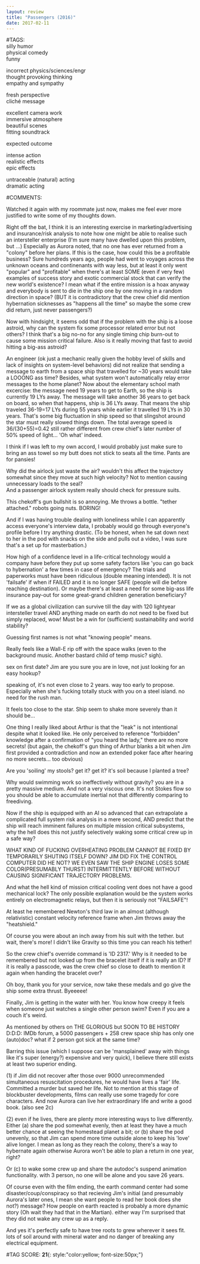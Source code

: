 ```yaml
---  
layout: review  
title: "Passengers (2016)"  
date: 2017-02-11  
---  
```

  
#TAGS:  
silly humor  
physical comedy  
funny  
  
incorrect physics/sciences/engr  
thought provoking thinking  
empathy and sympathy  
  
fresh perspective  
cliché message  
  
excellent camera work  
immersive atmosphere  
beautiful scenes  
fitting soundtrack  
  
expected outcome  
  
intense action  
realistic effects  
epic effects  
  
untraceable (natural) acting  
dramatic acting  
  
#COMMENTS:  
  
Watched it again with my roommate just now, makes me feel ever more justified to write some of my thoughts down.  
  
Right off the bat, I think it is an interesting exercise in marketing/advertising and insurance/risk analysis to note how one might be able to realise such an intersteller enterprise (I'm sure many have dwelled upon this problem, but ...) Especially as Aurora noted, that no one has ever returned from a "colony" before her plans. If this is the case, how could this be a profitable business? Sure hundreds years ago, people had went to voyages across the unknown oceans and continenants with way less, but at least it only went "popular" and "profitable" when there's at least SOME (even if very few) examples of success story and exotic commercial stock that can verify the new world's existence? I mean what if the entire mission is a hoax anyway and everybody is sent to die in the ship one by one moving in a random direction in space? (BUT it is contradictory that the crew chief did mention hybernation sicknesses as "happens all the time" so maybe the some crew did return, just never passengers?)  
  
Now with hindsight, it seems odd that if the problem with the ship is a loose astroid, why can the system fix some processor related error but not others? I think that's a big no-no for any single timing chip burn-out to cause some mission critical failure. Also is it really moving that fast to avoid hitting a big-ass astroid?  
  
An engineer (ok just a mechanic really given the hobby level of skills and lack of insights on system-level behaviors) did not realize that sending a message to earth from a space ship that travelled for ~30 years would take a LOOONG ass time? Besides, what system won't automatically relay error messages to the home planet? Now about the elementary school math excercise: the message need 19 years to get to Earth, so the ship is currently 19 LYs away. The message will take another 36 years to get back on board, so when that happens, ship is 36 LYs away. That means the ship traveled 36-19=17 LYs during 55 years while earlier it travelled 19 LYs in 30 years. That's some big fluctuation in ship speed so that slingshot around the star must really slowed things down. The total average speed is 36/(30+55)=0.42 still rather different from crew chief's later number of 50% speed of light... 'Oh what' indeed.  
  
I think if I was left to my own accord, I would probably just make sure to bring an ass towel so my butt does not stick to seats all the time. Pants are for pansies!  
  
Why did the airlock just waste the air? wouldn't this affect the trajectory somewhat since they move at such high velocity? Not to mention causing unnecessary loads to the seal?  
And a passenger airlock system really should check for pressure suits.  
  
This chekoff's gun bullshit is so annoying. Me throws a bottle. "tether attached." robots going nuts. BORING!  
  
And if I was having trouble dealing with loneliness while I can apparently access everyone's interview data, I probably would go through everyone's profile before I try anything drastic. (To be honest, when he sat down next to her in the pod with snacks on the side and pulls out a video, I was sure that's a set up for masterbation.)  
  
How high of a confidence level in a life-critical technology would a company have before they put up some safety factors like 'you can go back to hybernation' a few times in case of emergency? The trials and paperworks must have been ridiculous (double meaning intended). It is not 'failsafe' if when if FAILED and it is no longer SAFE (people will die before reaching destination). Or maybe there's at least a need for some big-ass life insurance pay-out for some great-grand children generation beneficiary?  
  
If we as a global civilization can survive till the day with 120 lightyear intersteller travel AND anything made on earth do not need to be fixed but simply replaced, wow! Must be a win for (sufficient) sustainability and world stability?  
  
Guessing first names is not what "knowing people" means.  
  
Really feels like a Wall-E rip off with the space walks (even to the background music. Another bastard child of temp music? sigh).  
  
sex on first date? Jim are you sure you are in love, not just looking for an easy hookup?  
  
speaking of, it's not even close to 2 years. way too early to propose. Especially when she's fucking totally stuck with you on a steel island. no need for the rush man.  
  
It feels too close to the star. Ship seem to shake more severely than it should be...  
  
One thing I really liked about Arthur is that the "leak" is not intentional despite what it looked like. He only perceived to reference "forbidden" knowledge after a confirmation of "you heard the lady," there are no more secrets! (but again, the chekoff's gun thing of Arthur blanks a bit when Jim first provided a contradiction and now an extended poker face after hearing no more secrets... too obvious)  
  
Are you 'soiling' my stools? get it? get it? it's soil because I planted a tree?  
  
Why would swimming work so ineffectively without gravity? you are in a pretty massive medium. And not a very viscous one. It's not Stokes flow so you should be able to accumulate inertial not that differently comparing to freediving.  
  
Now if the ship is equipped with an AI so advanced that can extrapolate a complicated full system risk analysis in a mere second, AND predict that the ship will reach imminent failures on multiple mission critical subsystems, why the hell does this not justify selectively waking some critical crew up in a safe way?  
  
WHAT KIND OF FUCKING OVERHEATING PROBLEM CANNOT BE FIXED BY TEMPORARILY SHUTING ITSELF DOWN? JIM DID FIX THE CONTROL COMPUTER DID HE NOT? WE EVEN SAW THE SHIP ENGINE LOSES SOME COLOR(PRESUMABLY THURST) INTERMITTENTLY BEFORE WITHOUT CAUSING SIGNIFICANT TRAJECTORY PROBLEMS.  
  
And what the hell kind of mission critical cooling vent does not have a good mechanical lock? The only possible explanation would be the system works entirely on electromagnetic relays, but then it is seriously not "FAILSAFE"!  
  
At least he remembered Newton's third law in an almost (although relativistic) constant velocity reference frame when Jim throws away the "heatshield."  
  
Of course you were about an inch away from his suit with the tether. but wait, there's more! I didn't like Gravity so this time you can reach his tether!  
  
So the crew chief's override command is 'ID 2317.' Why is it needed to be remembered but not looked up from the bracelet itself if it is really an ID? If it is really a passcode, was the crew chief so close to death to mention it again when handing the bracelet over?  
  
Oh boy, thank you for your service, now take these medals and go give the ship some extra thrust. Byeeeee!  
  
Finally, Jim is getting in the water with her. You know how creepy it feels when someone just watches a single other person swim? Even if you are a couch it's weird.  
  
As mentioned by others on THE GLORIOUS but SOON TO BE HISTORY D:D:D: IMDb forum, a 5000 passengers + 258 crew space ship has only one (auto)doc? what if 2 person got sick at the same time?  
  
Barring this issue (which I suppose can be 'mansplained' away with things like it's super (energy?) expensive and very quick), I believe there still exists at least two superior ending.  
  
(1) if Jim did not recover after those over 9000 unrecommended simultaneous resuscitation procedures, he would have lives a 'fair' life. Committed a murder but saved her life. Not to mention at this stage of blockbuster developments, films can really use some tragedy for core characters. And now Aurora can live her extraordinary life and write a good book. (also see 2c)  
  
(2) even if he lives, there are plenty more interesting ways to live differently. Either (a) share the pod somewhat evenly, then at least they have a much better chance at seeing the homestead planet a bit; or (b) share the pod unevenly, so that Jim can spend more time outside alone to keep his 'love' alive longer. I mean as long as they reach the colony, there's a way to hybernate again otherwise Aurora won't be able to plan a return in one year, right?  
  
Or (c) to wake some crew up and share the autodoc's suspend animation functionality. with 3 person, no one will be alone and you save 26 years.  
  
Of course even with the film ending, the earth command center had some disaster/coup/conspiracy so that recieving Jim's initial (and presumably Aurora's later ones, I mean she want people to read her book does she not?) message? How people on earth reacted is probably a more dynamic story (Oh wait they had that in the Martian). either way I'm surprised that they did not wake any crew up as a reply.  
  
And yes it's perfectly safe to have tree roots to grew wherever it sees fit. lots of soil around with mineral water and no danger of breaking any electrical equipment.  
  
  
  
  
  
#TAG SCORE: **21**{: style:"color:yellow; font-size:50px;"}  
